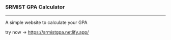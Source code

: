 ### SRMIST GPA Calculator

------------

A simple website to calculate your GPA 

try now -> https://srmistgpa.netlify.app/
